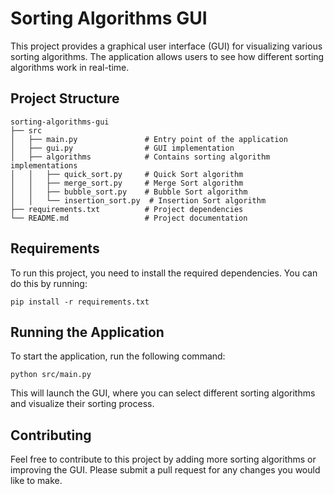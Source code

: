 # Sorting Algorithms GUI

This project provides a graphical user interface (GUI) for visualizing various sorting algorithms. The application allows users to see how different sorting algorithms work in real-time.

## Project Structure

```
sorting-algorithms-gui
├── src
│   ├── main.py               # Entry point of the application
│   ├── gui.py                # GUI implementation
│   ├── algorithms            # Contains sorting algorithm implementations
│   │   ├── quick_sort.py     # Quick Sort algorithm
│   │   ├── merge_sort.py     # Merge Sort algorithm
│   │   ├── bubble_sort.py    # Bubble Sort algorithm
│   │   └── insertion_sort.py  # Insertion Sort algorithm
├── requirements.txt          # Project dependencies
└── README.md                 # Project documentation
```

## Requirements

To run this project, you need to install the required dependencies. You can do this by running:

```
pip install -r requirements.txt
```

## Running the Application

To start the application, run the following command:

```
python src/main.py
```

This will launch the GUI, where you can select different sorting algorithms and visualize their sorting process.

## Contributing

Feel free to contribute to this project by adding more sorting algorithms or improving the GUI. Please submit a pull request for any changes you would like to make.
